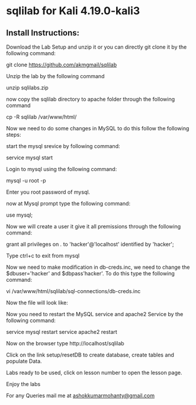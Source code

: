 # sqlilab for Kali 4.19.0-kali3

 Install Instructions:
 ---------------------
 
Download the Lab Setup and unzip it or you can directly git clone it by the following command:

git clone https://github.com/akmgmail/sqlilab

Unzip the lab by the following command

unzip sqlilabs.zip

now copy the sqlilab directory to apache folder through the following command

cp -R sqlilab /var/www/html/

Now we need to do some changes in MySQL to do this follow the following steps:

start the mysql srevice by following command:

service mysql start

Login to mysql using the following command:

mysql -u root -p

Enter you root password of mysql.

now at Mysql prompt type the following command:

use mysql;

Now we will create a user it give it all premissions through the following command:

grant all privileges on *.* to 'hacker'@'localhost' identified by 'hacker';

Type ctrl+c to exit from mysql

Now we need to make modification in db-creds.inc, we need to change the $dbuser='hacker' and $dbpass'hacker'. To do this type the following command:

vi /var/www/html/sqlilab/sql-connections/db-creds.inc

Now the file will look like:
<?php

//give your mysql connection username n password
$dbuser ='hacker';
$dbpass ='hacker';
$dbname ="security";
$host = 'localhost';
$dbname1 = "challenges";

?>

Now you need to restart the MySQL service and apache2 Service by the following command:

service mysql restart
service apache2 restart

Now on the browser type http://localhost/sqlilab

Click on the link setup/resetDB to create database, create tables and populate Data.

Labs ready to be used, click on lesson number to open the lesson page.

Enjoy the labs

For any Queries mail me at ashokkumarmohanty@gmail.com
